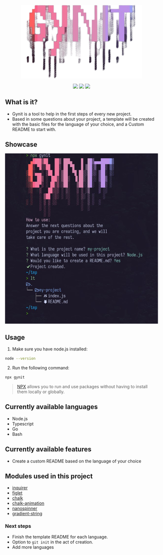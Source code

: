 <div align="center">
  <img src="assets/gynit/gynit-logo.png" width="400" alt="Logo"/><br/>
  <!-- <h1 align="center"> -->
  <!--   Gynit -->
  <!-- </h1> -->
</div>

<p align="center">
  <!-- Badges from [Shields.io](https://img.shields.io/)  -->
  <a href="https://github.com/RaphMt117/gynit"><img src="https://img.shields.io/github/languages/top/RaphMt117/gynit?colorA=363a4f&colorB=f5a97f&style=for-the-badge"></a>
  <a href="https://github.com/RaphMt117/gynit"><img src="https://img.shields.io/github/repo-size/RaphMt117/gynit?colorA=363a4f&colorB=b7bdf8&style=for-the-badge"></a>
  <a href="https://github.com/RaphMt117/gynit/commits"><img src="https://img.shields.io/github/commit-activity/m/RaphMt117/gynit?colorA=363a4f&colorB=a6da95&style=for-the-badge"></a>
</p>

## What is it?

- Gynit is a tool to help in the first steps of every new project.
- Based in some questions about your project, a template will be created
  with the basic files for the language of your choice, and a Custom README
  to start with.

## Showcase

<p align="center">
  <img src="assets/gynit/gynitPrompt.jpg"/>
</p>

## Usage

1. Make sure you have node.js installed:

```bash
node --version
```

2. Run the following command:

```bash
npx gynit
```

> [NPX](https://www.npmjs.com/package/npx) allows you to run and use packages without having to install them locally or globally.

## Currently available languages

- Node.js
- Typescript
- Go
- Bash

## Currently available features

- Create a custom README based on the language of your choice

## Modules used in this project

- [inquirer](https://www.npmjs.com/package/inquirer)
- [figlet](https://www.npmjs.com/package/figlet)
- [chalk](https://www.npmjs.com/package/chalk)
- [chalk-animation](https://www.npmjs.com/package/chalk-animation)
- [nanospinner](https://www.npmjs.com/package/nanospinner)
- [gradient-string](https://www.npmjs.com/package/gradient-string)

### Next steps

- Finish the template README for each language.
- Option to `git init` in the act of creation.
- Add more languages
